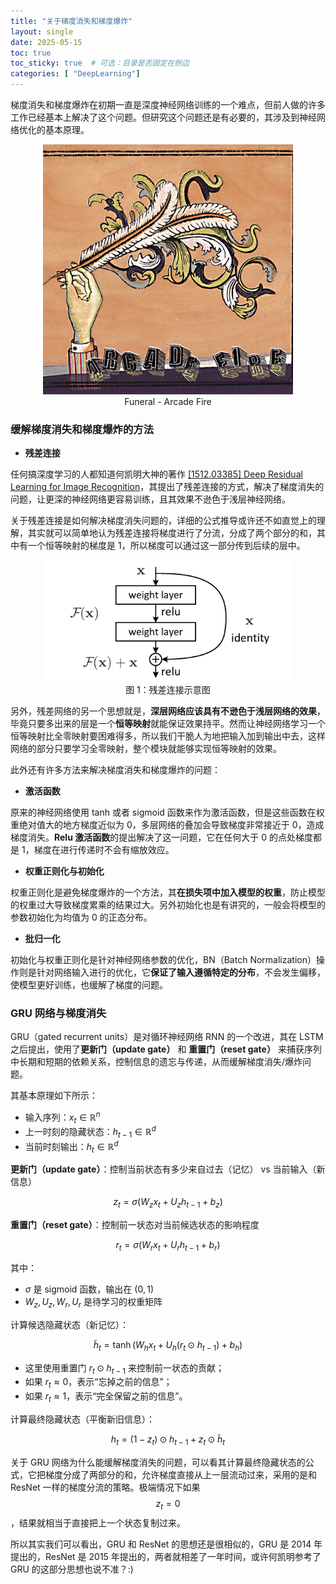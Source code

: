 ```yaml
---
title: "关于梯度消失和梯度爆炸"
layout: single
date: 2025-05-15
toc: true
toc_sticky: true  # 可选：目录是否固定在侧边
categories: [ "DeepLearning"]
---
```


梯度消失和梯度爆炸在初期一直是深度神经网络训练的一个难点，但前人做的许多工作已经基本上解决了这个问题。但研究这个问题还是有必要的，其涉及到神经网络优化的基本原理。

<div align="center">
  <img src="/assets/images/5.15/Funeral.jpg" width="400">
  <figcaption>Funeral - Arcade Fire </figcaption>
  <p></p>
</div>

### 缓解梯度消失和梯度爆炸的方法

- **残差连接**

任何搞深度学习的人都知道何凯明大神的著作 [[1512.03385] Deep Residual Learning for Image Recognition](https://arxiv.org/abs/1512.03385)，其提出了残差连接的方式，解决了梯度消失的问题，让更深的神经网络更容易训练，且其效果不逊色于浅层神经网络。

关于残差连接是如何解决梯度消失问题的，详细的公式推导或许还不如直觉上的理解，其实就可以简单地认为残差连接将梯度进行了分流，分成了两个部分的和，其中有一个恒等映射的梯度是 1，所以梯度可以通过这一部分传到后续的层中。


<div align="center">
  <img src="/assets/images/5.15/resnet.png" width="400">
  <figcaption>图 1：残差连接示意图</figcaption>
  <p></p>
</div>

另外，残差网络的另一个思想就是，**深层网络应该具有不逊色于浅层网络的效果**，毕竟只要多出来的层是一个**恒等映射**就能保证效果持平。然而让神经网络学习一个恒等映射比全零映射要困难得多，所以我们干脆人为地把输入加到输出中去，这样网络的部分只要学习全零映射，整个模块就能够实现恒等映射的效果。

此外还有许多方法来解决梯度消失和梯度爆炸的问题：

- **激活函数**

原来的神经网络使用 tanh 或者 sigmoid 函数来作为激活函数，但是这些函数在权重绝对值大的地方梯度近似为 0，多层网络的叠加会导致梯度非常接近于 0，造成梯度消失。**Relu 激活函数**的提出解决了这一问题，它在任何大于 0 的点处梯度都是 1，梯度在进行传递时不会有缩放效应。

- **权重正则化与初始化**

权重正则化是避免梯度爆炸的一个方法，其**在损失项中加入模型的权重**，防止模型的权重过大导致梯度累乘的结果过大。另外初始化也是有讲究的，一般会将模型的参数初始化为均值为 0 的正态分布。

- **批归一化**

初始化与权重正则化是针对神经网络参数的优化，BN（Batch Normalization）操作则是针对网络输入进行的优化，它**保证了输入遵循特定的分布**，不会发生偏移，使模型更好训练，也缓解了梯度的问题。

### GRU 网络与梯度消失

GRU（gated recurrent units）是对循环神经网络 RNN 的一个改进，其在 LSTM 之后提出，使用了**更新门（update gate）** 和 **重置门（reset gate）** 来捕获序列中长期和短期的依赖关系，控制信息的遗忘与传递，从而缓解梯度消失/爆炸问题。

其基本原理如下所示：

* 输入序列：$x_t \in \mathbb{R}^n$
* 上一时刻的隐藏状态：$h_{t-1} \in \mathbb{R}^d$
* 当前时刻输出：$h_t \in \mathbb{R}^d$

**更新门（update gate）**：控制当前状态有多少来自过去（记忆） vs 当前输入（新信息）

$$
z_t = \sigma(W_z x_t + U_z h_{t-1} + b_z)
$$

**重置门（reset gate）**：控制前一状态对当前候选状态的影响程度

$$
r_t = \sigma(W_r x_t + U_r h_{t-1} + b_r)
$$

其中：

* $\sigma$ 是 sigmoid 函数，输出在 $(0, 1)$
* $W_z, U_z, W_r, U_r$ 是待学习的权重矩阵

计算候选隐藏状态（新记忆）：

$$
\tilde{h}_t = \tanh(W_h x_t + U_h (r_t \odot h_{t-1}) + b_h)
$$

* 这里使用重置门 $r_t \odot h_{t-1}$ 来控制前一状态的贡献；
* 如果 $r_t \approx 0$，表示“忘掉之前的信息”；
* 如果 $r_t \approx 1$，表示“完全保留之前的信息”。

计算最终隐藏状态（平衡新旧信息）：

$$
h_t = (1 - z_t) \odot h_{t-1} + z_t \odot \tilde{h}_t
$$

关于 GRU 网络为什么能缓解梯度消失的问题，可以看其计算最终隐藏状态的公式，它把梯度分成了两部分的和，允许梯度直接从上一层流动过来，采用的是和 ResNet 一样的梯度分流的策略。极端情况下如果 $$z_t = 0$$，结果就相当于直接把上一个状态复制过来。

所以其实我们可以看出，GRU 和 ResNet 的思想还是很相似的，GRU 是 2014 年提出的，ResNet 是 2015 年提出的，两者就相差了一年时间，或许何凯明参考了 GRU 的这部分思想也说不准？:)